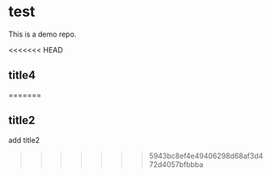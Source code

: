 # test
This is a demo repo.

<<<<<<< HEAD
## title4
=======
## title2
add title2
>>>>>>> 5943bc8ef4e49406298d68af3d472d4057bfbbba
